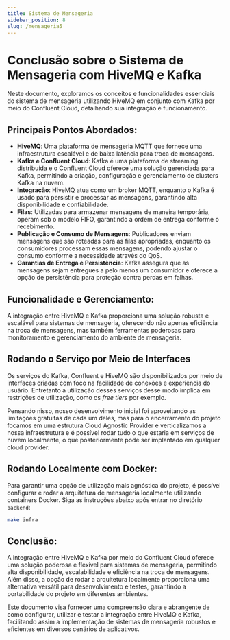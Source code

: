 ```yaml
---
title: Sistema de Mensageria 
sidebar_position: 8
slug: /mensageria5
---
```


# Conclusão sobre o Sistema de Mensageria com HiveMQ e Kafka

Neste documento, exploramos os conceitos e funcionalidades essenciais do sistema de mensageria utilizando HiveMQ em conjunto com Kafka por meio do Confluent Cloud, detalhando sua integração e funcionamento.

## Principais Pontos Abordados:

- **HiveMQ**: Uma plataforma de mensageria MQTT que fornece uma infraestrutura escalável e de baixa latência para troca de mensagens.
- **Kafka e Confluent Cloud**: Kafka é uma plataforma de streaming distribuída e o Confluent Cloud oferece uma solução gerenciada para Kafka, permitindo a criação, configuração e gerenciamento de clusters Kafka na nuvem.
- **Integração**: HiveMQ atua como um broker MQTT, enquanto o Kafka é usado para persistir e processar as mensagens, garantindo alta disponibilidade e confiabilidade.
- **Filas**: Utilizadas para armazenar mensagens de maneira temporária, operam sob o modelo FIFO, garantindo a ordem de entrega conforme o recebimento.
- **Publicação e Consumo de Mensagens**: Publicadores enviam mensagens que são roteadas para as filas apropriadas, enquanto os consumidores processam essas mensagens, podendo ajustar o consumo conforme a necessidade através do QoS.
- **Garantias de Entrega e Persistência**: Kafka assegura que as mensagens sejam entregues a pelo menos um consumidor e oferece a opção de persistência para proteção contra perdas em falhas.

## Funcionalidade e Gerenciamento:

A integração entre HiveMQ e Kafka proporciona uma solução robusta e escalável para sistemas de mensageria, oferecendo não apenas eficiência na troca de mensagens, mas também ferramentas poderosas para monitoramento e gerenciamento do ambiente de mensageria.

##  Rodando o Serviço por Meio de Interfaces 

Os serviços do Kafka, Confluent e HiveMQ são disponibilizados por meio de interfaces criadas com foco na facilidade de conexões e experiência do usuário. Entretanto a utilização desses serviços desse modo implica em restrições de utilização, como os _free tiers_ por exemplo. 

Pensando nisso, nosso desenvolvimento inicial foi aproveitando as limitações gratuitas de cada um deles, mas para o encerramento do projeto focamos em uma estrutura Cloud Agnostic Provider e verticalizamos a nossa infraestrutura e é possível rodar tudo o que estaria em serviços de nuvem localmente, o que posteriormente pode ser implantado em qualquer cloud provider.

## Rodando Localmente com Docker:

Para garantir uma opção de utilização mais agnóstica do projeto, é possível configurar e rodar a arquitetura de mensageria localmente utilizando containers Docker. Siga as instruções abaixo após entrar no diretório ```backend```:

```bash
make infra
```

## Conclusão:

A integração entre HiveMQ e Kafka por meio do Confluent Cloud oferece uma solução poderosa e flexível para sistemas de mensageria, permitindo alta disponibilidade, escalabilidade e eficiência na troca de mensagens. Além disso, a opção de rodar a arquitetura localmente proporciona uma alternativa versátil para desenvolvimento e testes, garantindo a portabilidade do projeto em diferentes ambientes.

Este documento visa fornecer uma compreensão clara e abrangente de como configurar, utilizar e testar a integração entre HiveMQ e Kafka, facilitando assim a implementação de sistemas de mensageria robustos e eficientes em diversos cenários de aplicativos.